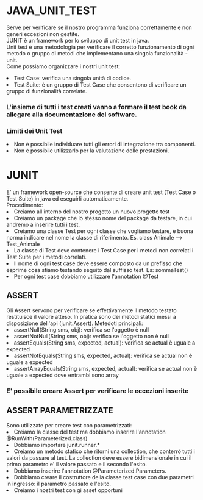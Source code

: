 # JAVA_UNIT_TEST
Serve per verificare se il nostro programma funziona correttamente e non generi eccezioni non gestite.</br>
JUNIT è un framework per lo sviluppo di unit test in java.</br>
Unit test è una metodologia per verificare il corretto funzionamento di ogni metodo o gruppo di metodi che implementano una singola funzionalità - unit.</br>
Come possiamo organizzare i nostri unit test:
<li>Test Case: verifica una singola unità di codice.</li>
<li>Test Suite: è un gruppo di Test Case che consentono di verificare un gruppo di funzionalità correlate.</li>
<h3>L'insieme di tutti i test creati vanno a formare il test book da allegare alla documentazione del software.</h3>
<h3>Limiti dei Unit Test</h3>
<li>Non è possibile individuare tutti gli errori di integrazione tra componenti.</li>
<li>Non è possibile utilizzarlo per la valutazione delle prestazioni.</li>
<h1>JUNIT</h1>
E' un framework open-source che consente di creare unit test (Test Case o Test Suite) in java ed eseguirli automaticamente.</br>
Procedimento:
<li>Creiamo all'interno del nostro progetto un nuovo progetto test</li>
<li>Creiamo un package che lo stesso nome del package da testare, in cui andremo a inserire tutti i test.</li>
<li>Creiamo una classe Test per ogni classe che vogliamo testare, è buona norma indicare nel nome la classe di riferimento. Es. class Animale --> Test_Animale</li>
<li>La classe di Test deve contenere i Test Case per i metodi non correlati i Test Suite per i metodi correlati.</li>
<li>Il nome di ogni test case deve essere composto da un prefisso che esprime cosa stiamo testando seguito dal suffisso test. Es: sommaTest()</li>
<li>Per ogni test case dobbiamo utilizzare l'annotation @Test</li>
<h2>ASSERT</h2>
Gli Assert servono per verificare se effettivamente il metodo testato restituisce il valore atteso. In pratica sono dei metodi statici messi a disposizione dell'api (junit.Assert). Metedoti principali:
  <li>assertNull(String sms, obj): verifica se l'oggetto è null</li>
  <li>assertNotNull(String sms, obj): verifica se l'oggetto non è null</li>
  <li>assertEquals(String sms, expected, actual): verifica se actual è uguale a expected</li>
  <li>assertNotEquals(String sms, expected, actual): verifica se actual non è uguale a expected</li>
  <li>assertArrayEquals(String sms, expected, actual): verifica se actual non è uguale a expected dove entrambi sono array</li>
<h3>E' possibile creare Assert per verificare le eccezioni inserite</h3>  
<h2>ASSERT PARAMETRIZZATE</h2>
Sono utilizzate per creare test con parametrizzati:
<li>Creiamo la classe del test ma dobbiamo inserire l'annotation @RunWith(Parameterized.class)</li>
<li>Dobbiamo importare junit.runner.*</li>
<li>Creiamo un metodo statico che ritorni una collection, che conterrò tutti i valori da passare al test. La collection deve essere bidimensionale in cui il primo parametro e' il valore passato e il secondo l'esito.</li>
<li>Dobbiamo inserire l'annotation @Parameterized.Parameters.</li>
<li>Dobbiamo creare il costruttore della classe test case con due parametri in ingresso: il parametro passato e l'esito.</li>
<li>Creiamo i nostri test con gi asset opportuni</li>

